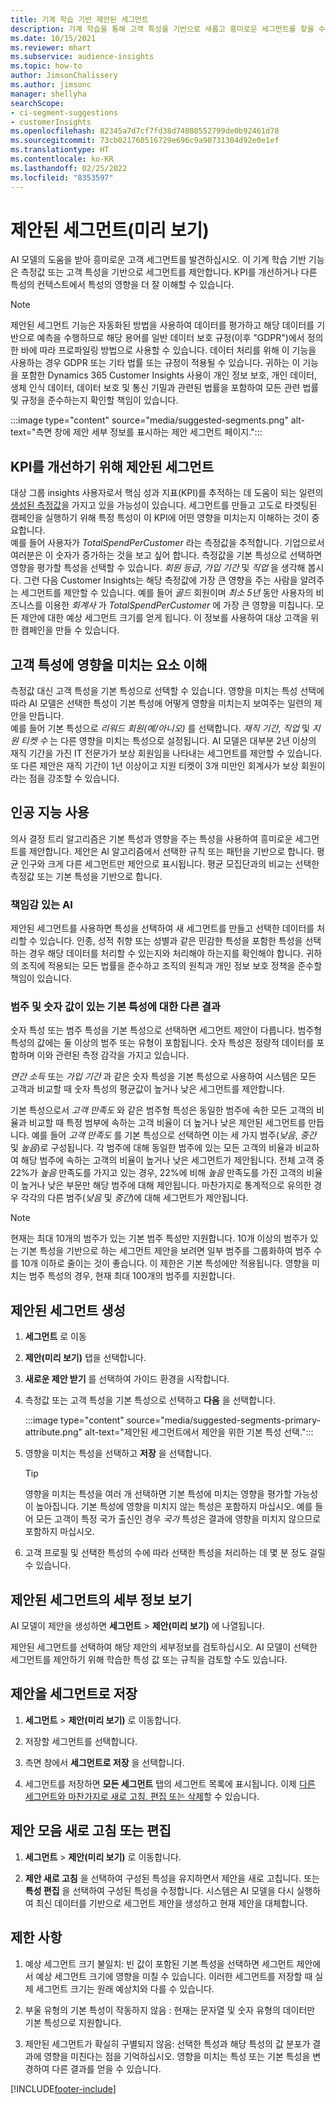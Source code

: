 ```yaml
---
title: 기계 학습 기반 제안된 세그먼트
description: 기계 학습을 통해 고객 특성을 기반으로 새롭고 흥미로운 세그먼트를 찾을 수 있습니다.
ms.date: 10/15/2021
ms.reviewer: mhart
ms.subservice: audience-insights
ms.topic: how-to
author: JimsonChalissery
ms.author: jimsonc
manager: shellyha
searchScope:
- ci-segment-suggestions
- customerInsights
ms.openlocfilehash: 82345a7d7cf7fd38d74080552799de0b92461d78
ms.sourcegitcommit: 73cb021760516729e696c9a90731304d92e0e1ef
ms.translationtype: HT
ms.contentlocale: ko-KR
ms.lasthandoff: 02/25/2022
ms.locfileid: "8353597"
---
```

# <a name="suggested-segments-preview"></a>제안된 세그먼트(미리 보기)

AI 모델의 도움을 받아 흥미로운 고객 세그먼트를 발견하십시오. 이 기계 학습 기반 기능은 측정값 또는 고객 특성을 기반으로 세그먼트를 제안합니다. KPI를 개선하거나 다른 특성의 컨텍스트에서 특성의 영향을 더 잘 이해할 수 있습니다. 

> [!NOTE]
> 제안된 세그먼트 기능은 자동화된 방법을 사용하여 데이터를 평가하고 해당 데이터를 기반으로 예측을 수행하므로 해당 용어를 일반 데이터 보호 규정(이후 "GDPR")에서 정의한 바에 따라 프로파일링 방법으로 사용할 수 있습니다. 데이터 처리를 위해 이 기능을 사용하는 경우 GDPR 또는 기타 법률 또는 규정이 적용될 수 있습니다. 귀하는 이 기능을 포함한 Dynamics 365 Customer Insights 사용이 개인 정보 보호, 개인 데이터, 생체 인식 데이터, 데이터 보호 및 통신 기밀과 관련된 법률을 포함하여 모든 관련 법률 및 규정을 준수하는지 확인할 책임이 있습니다.

:::image type="content" source="media/suggested-segments.png" alt-text="측면 창에 제안 세부 정보를 표시하는 제안 세그먼트 페이지.":::

## <a name="suggested-segments-to-improve-your-kpis"></a>KPI를 개선하기 위해 제안된 세그먼트

대상 그룹 insights 사용자로서 핵심 성과 지표(KPI)를 추적하는 데 도움이 되는 일련의 [생성된 측정값](measures.md)을 가지고 있을 가능성이 있습니다. 세그먼트를 만들고 고도로 타겟팅된 캠페인을 실행하기 위해 특정 특성이 이 KPI에 어떤 영향을 미치는지 이해하는 것이 중요합니다.   
예를 들어 사용자가 *TotalSpendPerCustomer* 라는 측정값을 추적합니다. 기업으로서 여러분은 이 숫자가 증가하는 것을 보고 싶어 합니다. 측정값을 기본 특성으로 선택하면 영향을 평가할 특성을 선택할 수 있습니다. *회원 등급*, *가입 기간* 및 *직업* 을 생각해 봅시다. 그런 다음 Customer Insights는 해당 측정값에 가장 큰 영향을 주는 사람을 알려주는 세그먼트를 제안할 수 있습니다. 예를 들어 *골드* 회원이며 *최소 5년* 동안 사용자의 비즈니스를 이용한 *회계사* 가 *TotalSpendPerCustomer* 에 가장 큰 영향을 미칩니다. 모든 제안에 대한 예상 세그먼트 크기를 얻게 됩니다. 이 정보를 사용하여 대상 고객을 위한 캠페인을 만들 수 있습니다.

## <a name="understand-what-influences-a-customer-attribute"></a>고객 특성에 영향을 미치는 요소 이해

측정값 대신 고객 특성을 기본 특성으로 선택할 수 있습니다. 영향을 미치는 특성 선택에 따라 AI 모델은 선택한 특성이 기본 특성에 어떻게 영향을 미치는지 보여주는 일련의 제안을 만듭니다.   
예를 들어 기본 특성으로 *리워드 회원(예/아니오)* 를 선택합니다. *재직 기간*, *직업* 및 *지원 티켓 수* 는 다른 영향을 미치는 특성으로 설정됩니다. AI 모델은 대부분 2년 이상의 재직 기간을 가진 IT 전문가가 보상 회원임을 나타내는 세그먼트를 제안할 수 있습니다. 또 다른 제안은 재직 기간이 1년 이상이고 지원 티켓이 3개 미만인 회계사가 보상 회원이라는 점을 강조할 수 있습니다. 

## <a name="artificial-intelligence-usage"></a>인공 지능 사용

의사 결정 트리 알고리즘은 기본 특성과 영향을 주는 특성을 사용하여 흥미로운 세그먼트를 제안합니다. 제안은 AI 알고리즘에서 선택한 규칙 또는 패턴을 기반으로 합니다. 평균 인구와 크게 다른 세그먼트만 제안으로 표시됩니다. 평균 모집단과의 비교는 선택한 측정값 또는 기본 특성을 기반으로 합니다.

### <a name="responsible-ai"></a>책임감 있는 AI

제안된 세그먼트를 사용하면 특성을 선택하여 새 세그먼트를 만들고 선택한 데이터를 처리할 수 있습니다. 인종, 성적 취향 또는 성별과 같은 민감한 특성을 포함한 특성을 선택하는 경우 해당 데이터를 처리할 수 있는지와 처리해야 하는지를 확인해야 합니다. 귀하의 조직에 적용되는 모든 법률을 준수하고 조직의 원칙과 개인 정보 보호 정책을 준수할 책임이 있습니다.

### <a name="different-results-for-primary-attributes-with-categorical-and-numeric-values"></a>범주 및 숫자 값이 있는 기본 특성에 대한 다른 결과

숫자 특성 또는 범주 특성을 기본 특성으로 선택하면 세그먼트 제안이 다릅니다. 범주형 특성의 값에는 둘 이상의 범주 또는 유형이 포함됩니다. 숫자 특성은 정량적 데이터를 포함하며 이와 관련된 측정 감각을 가지고 있습니다.

*연간 소득* 또는 *가입 기간* 과 같은 숫자 특성을 기본 특성으로 사용하여 시스템은 모든 고객과 비교할 때 숫자 특성의 평균값이 높거나 낮은 세그먼트를 제안합니다.

기본 특성으로서 *고객 만족도* 와 같은 범주형 특성은 동일한 범주에 속한 모든 고객의 비율과 비교할 때 특정 범부에 속하는 고객 비율이 더 높거나 낮은 제안된 세그먼트를 만듭니다. 예를 들어 *고객 만족도* 를 기본 특성으로 선택하면 이는 세 가지 범주(*낮음*, *중간* 및 *높음*)로 구성됩니다. 각 범주에 대해 동일한 범주에 있는 모든 고객의 비율과 비교하여 해당 범주에 속하는 고객의 비율이 높거나 낮은 세그먼트가 제안됩니다. 전체 고객 중 22%가 *높음* 만족도를 가지고 있는 경우, 22%에 비해 *높음* 만족도를 가진 고객의 비율이 높거나 낮은 부문만 해당 범주에 대해 제안됩니다. 마찬가지로 통계적으로 유의한 경우 각각의 다른 범주(*낮음* 및 *중간*)에 대해 세그먼트가 제안됩니다.

> [!NOTE]
> 현재는 최대 10개의 범주가 있는 기본 범주 특성만 지원합니다. 10개 이상의 범주가 있는 기본 특성을 기반으로 하는 세그먼트 제안을 보려면 일부 범주를 그룹화하여 범주 수를 10개 이하로 줄이는 것이 좋습니다. 이 제한은 기본 특성에만 적용됩니다. 영향을 미치는 범주 특성의 경우, 현재 최대 100개의 범주를 지원합니다.

## <a name="generate-suggested-segments"></a>제안된 세그먼트 생성

1. **세그먼트** 로 이동

1. **제안(미리 보기)** 탭을 선택합니다.

1. **새로운 제안 받기** 를 선택하여 가이드 환경을 시작합니다.

1. 측정값 또는 고객 특성을 기본 특성으로 선택하고 **다음** 을 선택합니다.

   :::image type="content" source="media/suggested-segments-primary-attribute.png" alt-text="제안된 세그먼트에서 제안을 위한 기본 특성 선택.":::

1. 영향을 미치는 특성을 선택하고 **저장** 을 선택합니다.
   
   > [!TIP]
   > 영향을 미치는 특성을 여러 개 선택하면 기본 특성에 미치는 영향을 평가할 가능성이 높아집니다. 기본 특성에 영향을 미치지 않는 특성은 포함하지 마십시오. 예를 들어 모든 고객이 특정 국가 출신인 경우 *국가* 특성은 결과에 영향을 미치지 않으므로 포함하지 마십시오.

1. 고객 프로필 및 선택한 특성의 수에 따라 선택한 특성을 처리하는 데 몇 분 정도 걸릴 수 있습니다. 

## <a name="view-details-of-a-suggested-segment"></a>제안된 세그먼트의 세부 정보 보기

AI 모델이 제안을 생성하면 **세그먼트** > **제안(미리 보기)** 에 나열됩니다.
 
제안된 세그먼트를 선택하여 해당 제안의 세부정보를 검토하십시오. AI 모델이 선택한 세그먼트를 제안하기 위해 학습한 특성 값 또는 규칙을 검토할 수도 있습니다.

## <a name="save-a-suggestion-as-a-segment"></a>제안을 세그먼트로 저장

1. **세그먼트** > **제안(미리 보기)** 로 이동합니다.

1. 저장할 세그먼트를 선택합니다. 

1. 측면 창에서 **세그먼트로 저장** 을 선택합니다. 

1. 세그먼트를 저장하면 **모든 세그먼트** 탭의 세그먼트 목록에 표시됩니다. 이제 [다른 세그먼트와 마찬가지로 새로 고침, 편집 또는 삭제](segments.md)할 수 있습니다.

## <a name="refresh-or-edit-a-set-of-suggestions"></a>제안 모음 새로 고침 또는 편집

1. **세그먼트** > **제안(미리 보기)** 로 이동합니다.

1. **제안 새로 고침** 을 선택하여 구성된 특성을 유지하면서 제안을 새로 고칩니다. 또는 **특성 편집** 을 선택하여 구성된 특성을 수정합니다. 시스템은 AI 모델을 다시 실행하여 최신 데이터를 기반으로 세그먼트 제안을 생성하고 현재 제안을 대체합니다.

## <a name="limitations"></a>제한 사항

1. 예상 세그먼트 크기 불일치: 빈 값이 포함된 기본 특성을 선택하면 세그먼트 제안에서 예상 세그먼트 크기에 영향을 미칠 수 있습니다. 이러한 세그먼트를 저장할 때 실제 세그먼트 크기는 원래 예상치와 다를 수 있습니다.
 
2. 부울 유형의 기본 특성이 작동하지 않음 : 현재는 문자열 및 숫자 유형의 데이터만 기본 특성으로 지원합니다.

3. 제안된 세그먼트가 확실히 구별되지 않음: 선택한 특성과 해당 특성의 값 분포가 결과에 영향을 미친다는 점을 기억하십시오. 영향을 미치는 특성 또는 기본 특성을 변경하여 다른 결과를 얻을 수 있습니다.



[!INCLUDE[footer-include](../includes/footer-banner.md)]